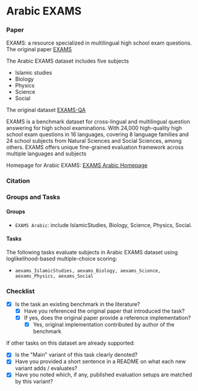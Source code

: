 # Arabic EXAMS

### Paper

EXAMS: a resource specialized in multilingual high school exam questions.
The original paper [EXAMS](https://aclanthology.org/2020.emnlp-main.438/)

The Arabic EXAMS dataset includes five subjects

  - Islamic studies
  - Biology
  - Physics
  - Science
  - Social

The original dataset [EXAMS-QA](https://github.com/mhardalov/exams-qa)

EXAMS is a benchmark dataset for cross-lingual and multilingual question answering for high school examinations.
With 24,000 high-quality high school exam questions in 16 languages, covering 8 language families and 24 school subjects from Natural Sciences and Social Sciences, among others.
EXAMS offers unique fine-grained evaluation framework across multiple languages and subjects

Homepage for Arabic EXAMS: [EXAMS Arabic Homepage](https://github.com/FreedomIntelligence/AceGPT/tree/main/eval/benchmark_eval/benchmarks/EXAMS_Arabic)

### Citation


### Groups and Tasks

#### Groups

- `EXAMS Arabic`: include IslamicStudies, Biology, Science, Physics, Social.

#### Tasks


The following tasks evaluate subjects in Arabic EXAMS dataset using loglikelihood-based multiple-choice scoring:
- `aexams_IslamicStudies, aexams_Biology, aexams_Science, aexams_Physics, aexams_Social`

### Checklist

* [x] Is the task an existing benchmark in the literature?
  * [x] Have you referenced the original paper that introduced the task?
  * [x] If yes, does the original paper provide a reference implementation?
    * [x] Yes, original implementation contributed by author of the benchmark

If other tasks on this dataset are already supported:
* [x] Is the "Main" variant of this task clearly denoted?
* [x] Have you provided a short sentence in a README on what each new variant adds / evaluates?
* [x] Have you noted which, if any, published evaluation setups are matched by this variant?
